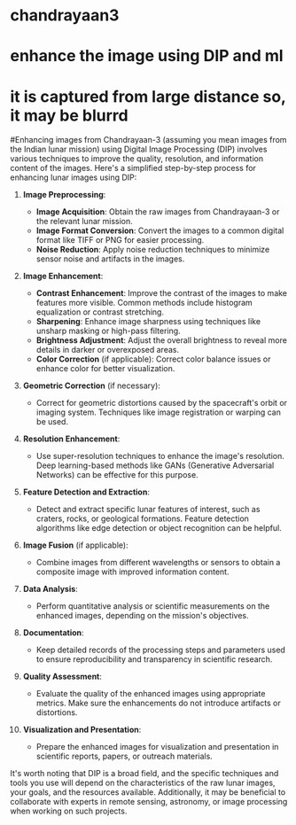 # chandrayaan3
# enhance the image using DIP and ml
# it is captured from large distance so, it may be blurrd
#Enhancing images from Chandrayaan-3 (assuming you mean images from the Indian lunar mission) using Digital Image Processing (DIP) involves various techniques to improve the quality, resolution, and information content of the images. Here's a simplified step-by-step process for enhancing lunar images using DIP:

1. **Image Preprocessing**:
   - **Image Acquisition**: Obtain the raw images from Chandrayaan-3 or the relevant lunar mission.
   - **Image Format Conversion**: Convert the images to a common digital format like TIFF or PNG for easier processing.
   - **Noise Reduction**: Apply noise reduction techniques to minimize sensor noise and artifacts in the images.

2. **Image Enhancement**:
   - **Contrast Enhancement**: Improve the contrast of the images to make features more visible. Common methods include histogram equalization or contrast stretching.
   - **Sharpening**: Enhance image sharpness using techniques like unsharp masking or high-pass filtering.
   - **Brightness Adjustment**: Adjust the overall brightness to reveal more details in darker or overexposed areas.
   - **Color Correction** (if applicable): Correct color balance issues or enhance color for better visualization.

3. **Geometric Correction** (if necessary):
   - Correct for geometric distortions caused by the spacecraft's orbit or imaging system. Techniques like image registration or warping can be used.

4. **Resolution Enhancement**:
   - Use super-resolution techniques to enhance the image's resolution. Deep learning-based methods like GANs (Generative Adversarial Networks) can be effective for this purpose.

5. **Feature Detection and Extraction**:
   - Detect and extract specific lunar features of interest, such as craters, rocks, or geological formations. Feature detection algorithms like edge detection or object recognition can be helpful.

6. **Image Fusion** (if applicable):
   - Combine images from different wavelengths or sensors to obtain a composite image with improved information content.

7. **Data Analysis**:
   - Perform quantitative analysis or scientific measurements on the enhanced images, depending on the mission's objectives.

8. **Documentation**:
   - Keep detailed records of the processing steps and parameters used to ensure reproducibility and transparency in scientific research.

9. **Quality Assessment**:
   - Evaluate the quality of the enhanced images using appropriate metrics. Make sure the enhancements do not introduce artifacts or distortions.

10. **Visualization and Presentation**:
    - Prepare the enhanced images for visualization and presentation in scientific reports, papers, or outreach materials.

It's worth noting that DIP is a broad field, and the specific techniques and tools you use will depend on the characteristics of the raw lunar images, your goals, and the resources available. Additionally, it may be beneficial to collaborate with experts in remote sensing, astronomy, or image processing when working on such projects.
